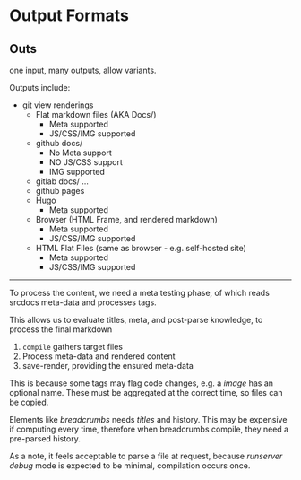# Output Formats

## Outs

one input, many outputs, allow variants.

Outputs include:

+ git view renderings
  + Flat markdown files (AKA Docs/)
    + Meta supported
    + JS/CSS/IMG supported
  + github docs/
    + No Meta support
    + NO JS/CSS support
    + IMG supported
  + gitlab docs/
    ...
  + github pages
  + Hugo
    + Meta supported
  + Browser (HTML Frame, and rendered markdown)
    + Meta supported
    + JS/CSS/IMG supported
  + HTML Flat Files (same as browser - e.g. self-hosted site)
    + Meta supported
    + JS/CSS/IMG supported

---

To process the content, we need a meta testing phase, of which reads srcdocs meta-data and processes tags.

This allows us to evaluate titles, meta, and post-parse knowledge, to process the final markdown

1. `compile` gathers target files
2. Process meta-data and rendered content
3. save-render, providing the ensured meta-data

This is because some tags may flag code changes, e.g. a _image_ has an optional name. These must be aggregated at the correct time, so files can be copied.

Elements like _breadcrumbs_ needs _titles_ and history. This may be expensive if computing every time, therefore when breadcrumbs compile, they need a pre-parsed history.

As a note, it feels acceptable to parse a file at request, because _runserver debug_ mode is expected to be minimal, compilation occurs once.